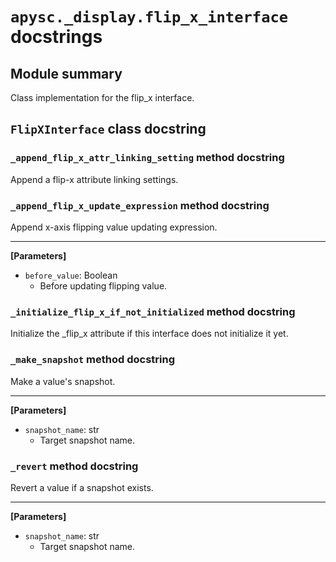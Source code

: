 # `apysc._display.flip_x_interface` docstrings

## Module summary

Class implementation for the flip_x interface.

## `FlipXInterface` class docstring

### `_append_flip_x_attr_linking_setting` method docstring

Append a flip-x attribute linking settings.

### `_append_flip_x_update_expression` method docstring

Append x-axis flipping value updating expression.<hr>

**[Parameters]**

- `before_value`: Boolean
  - Before updating flipping value.

### `_initialize_flip_x_if_not_initialized` method docstring

Initialize the _flip_x attribute if this interface does not initialize it yet.

### `_make_snapshot` method docstring

Make a value's snapshot.<hr>

**[Parameters]**

- `snapshot_name`: str
  - Target snapshot name.

### `_revert` method docstring

Revert a value if a snapshot exists.<hr>

**[Parameters]**

- `snapshot_name`: str
  - Target snapshot name.